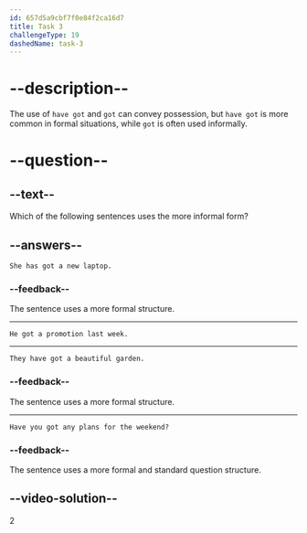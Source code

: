 ```yaml
---
id: 657d5a9cbf7f0e84f2ca16d7
title: Task 3
challengeType: 19
dashedName: task-3
---
```


# --description--

The use of `have got` and `got` can convey possession, but `have got` is more common in formal situations, while `got` is often used informally.

# --question--

## --text--

Which of the following sentences uses the more informal form?

## --answers--

`She has got a new laptop.`

### --feedback--

The sentence uses a more formal structure.

---

`He got a promotion last week.`

---

`They have got a beautiful garden.`

### --feedback--

The sentence uses a more formal structure.

---

`Have you got any plans for the weekend?`

### --feedback--

The sentence uses a more formal and standard question structure.

## --video-solution--

2
